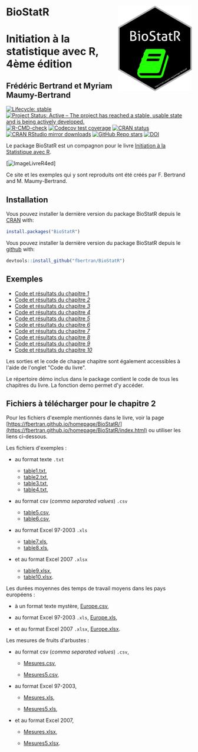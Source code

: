 <!-- README.md is generated from README.Rmd. Please edit that file -->


# BioStatR <img src="man/figures/logo.png" align="right" width="200"/>

# Initiation à la statistique avec R, 4ème édition
## Frédéric Bertrand et Myriam Maumy-Bertrand

<!-- badges: start -->
[![Lifecycle: stable](https://img.shields.io/badge/lifecycle-stable-green.svg)](https://lifecycle.r-lib.org/articles/stages.html)
[![Project Status: Active – The project has reached a stable, usable state and is being actively developed.](https://www.repostatus.org/badges/latest/active.svg)](https://www.repostatus.org/#active)
[![R-CMD-check](https://github.com/fbertran/BioStatR/workflows/R-CMD-check/badge.svg)](https://github.com/fbertran/BioStatR/actions)
[![Codecov test coverage](https://codecov.io/gh/fbertran/BioStatR/branch/master/graph/badge.svg)](https://codecov.io/gh/fbertran/BioStatR?branch=master)
[![CRAN status](https://www.r-pkg.org/badges/version/BioStatR)](https://cran.r-project.org/package=BioStatR)
[![CRAN RStudio mirror downloads](https://cranlogs.r-pkg.org/badges/BioStatR)](https://cran.r-project.org/package=BioStatR)
[![GitHub Repo stars](https://img.shields.io/github/stars/fbertran/BioStatR?style=social)](https://github.com/fbertran/BioStatR/)
[![DOI](https://zenodo.org/badge/18437255.svg)](https://zenodo.org/badge/latestdoi/18437255)
<!-- badges: end -->


Le package BioStatR est un compagnon pour le livre [Initiation à la Statistique avec R](https://www.dunod.com/sciences-techniques/initiation-statistique-avec-r-cours-exemples-exercices-et-problemes-corriges-0).

[![ImageLivreR4ed](https://www.dunod.com/sites/default/files/styles/principal_desktop/public/thumbnails/image/9782100782826-001-X.jpeg)]

Ce site et les exemples qui y sont reproduits ont été créés par F. Bertrand and M. Maumy-Bertrand.

## Installation

Vous pouvez installer la dernière version du package BioStatR depuis le [CRAN](https://CRAN.R-project.org) with:


```r
install.packages("BioStatR")
```

Vous pouvez installer la dernière version du package BioStatR depuis le [github](https://github.com) with:


```r
devtools::install_github("fbertran/BioStatR")
```

## Exemples

* [Code et résultats du chapitre *1*](https://fbertran.github.io/BioStatR/articles/Chapitre1.html)
* [Code et résultats du chapitre *2*](https://fbertran.github.io/BioStatR/articles/Chapitre2.html)
* [Code et résultats du chapitre *3*](https://fbertran.github.io/BioStatR/articles/Chapitre3.html)
* [Code et résultats du chapitre *4*](https://fbertran.github.io/BioStatR/articles/Chapitre4.html)
* [Code et résultats du chapitre *5*](https://fbertran.github.io/BioStatR/articles/Chapitre5.html)
* [Code et résultats du chapitre *6*](https://fbertran.github.io/BioStatR/articles/Chapitre6.html)
* [Code et résultats du chapitre *7*](https://fbertran.github.io/BioStatR/articles/Chapitre7.html)
* [Code et résultats du chapitre *8*](https://fbertran.github.io/BioStatR/articles/Chapitre8.html)
* [Code et résultats du chapitre *9*](https://fbertran.github.io/BioStatR/articles/Chapitre9.html)
* [Code et résultats du chapitre *10*](https://fbertran.github.io/BioStatR/articles/Chapitre10.html)


Les sorties et le code de chaque chapitre sont également accessibles à l'aide de l'onglet "Code du livre".


Le répertoire démo inclus dans le package contient le code de tous les chapitres du livre. La fonction demo permet d'y accéder.


## Fichiers à télécharger pour le chapitre 2

Pour les fichiers d'exemple mentionnés dans le livre, voir la page [https://fbertran.github.io/homepage/BioStatR/](https://fbertran.github.io/homepage/BioStatR/index.html) ou utiliser les liens ci-dessous.

Les fichiers d'exemples :

* au format texte `.txt`

    * [table1.txt](https://fbertran.github.io/homepage/BioStatR/table1.txt),
    * [table2.txt](https://fbertran.github.io/homepage/BioStatR/table2.txt),
    * [table3.txt](https://fbertran.github.io/homepage/BioStatR/table3.txt),
    * [table4.txt](https://fbertran.github.io/homepage/BioStatR/table4.txt),

* au format csv (*comma separated values*) `.csv`  

    * [table5.csv](https://fbertran.github.io/homepage/BioStatR/table5.csv),
    * [table6.csv](https://fbertran.github.io/homepage/BioStatR/table6.csv),

* au format Excel 97-2003 `.xls`

    * [table7.xls](https://fbertran.github.io/homepage/BioStatR/table7.xls),
    * [table8.xls](https://fbertran.github.io/homepage/BioStatR/table8.xls),

* et au format Excel 2007 `.xlsx`

    * [table9.xlsx](https://fbertran.github.io/homepage/BioStatR/table9.xlsx),
    * [table10.xlsx](https://fbertran.github.io/homepage/BioStatR/table10.xlsx).

Les durées moyennes des temps de travail moyens dans les pays européens :

* à un format texte mystère, [Europe.csv](https://fbertran.github.io/homepage/BioStatR/Europe.csv),

* au format Excel 97-2003 `.xls`, [Europe.xls](https://fbertran.github.io/homepage/BioStatR/Europe.xls),

* et au format Excel 2007 `.xlsx`, [Europe.xlsx](https://fbertran.github.io/homepage/BioStatR/Europe.xlsx).

Les mesures de fruits d'arbustes :

* au format csv (*comma separated values*) `.csv`,

    * [Mesures.csv](https://fbertran.github.io/homepage/BioStatR/Mesures.csv),
    
    * [Mesures5.csv](https://fbertran.github.io/homepage/BioStatR/Mesures5.csv),

* au format Excel 97-2003,

    * [Mesures.xls](https://fbertran.github.io/homepage/BioStatR/Mesures.xls),

    * [Mesures5.xls](https://fbertran.github.io/homepage/BioStatR/Mesures5.xls),

* et au format Excel 2007,

    * [Mesures.xlsx](https://fbertran.github.io/homepage/BioStatR/Mesures.xlsx),
    
    * [Mesures5.xlsx](https://fbertran.github.io/homepage/BioStatR/Mesures5.xlsx).



